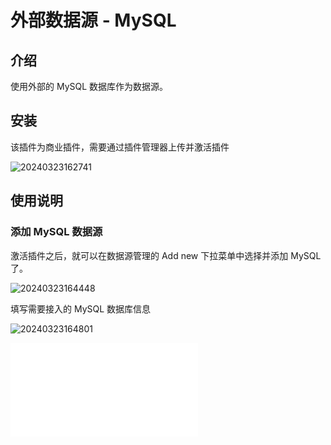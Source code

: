 # 外部数据源 - MySQL

<PluginInfo commercial="true" name="data-source-external-mysql"></PluginInfo>

## 介绍

使用外部的 MySQL 数据库作为数据源。

## 安装

该插件为商业插件，需要通过插件管理器上传并激活插件

![20240323162741](https://static-docs.nocobase.com/20240323162741.png)

## 使用说明

### 添加 MySQL 数据源

激活插件之后，就可以在数据源管理的 Add new 下拉菜单中选择并添加 MySQL 了。

![20240323164448](https://static-docs.nocobase.com/20240323164448.png)

填写需要接入的 MySQL 数据库信息

![20240323164801](https://static-docs.nocobase.com/20240323164801.png)

<embed src="../data-source-external-postgres/usage.md"></embed>